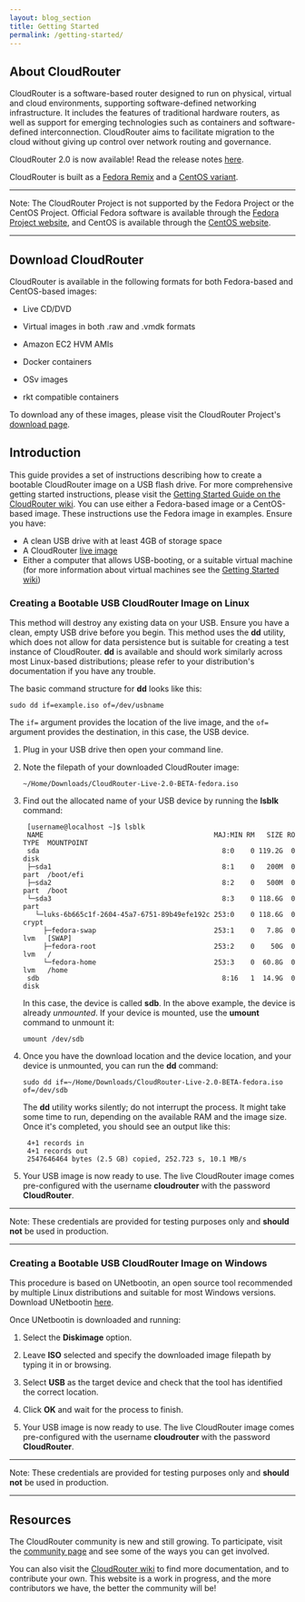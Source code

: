```yaml
---
layout: blog_section 
title: Getting Started
permalink: /getting-started/
---
```


## About CloudRouter

CloudRouter is a software-based router designed to run on physical, virtual and cloud environments, supporting software-defined networking infrastructure. It includes the features of traditional hardware routers, as well as support for emerging technologies such as containers and software-defined interconnection. CloudRouter aims to facilitate migration to the cloud without giving up control over network routing and governance. 

CloudRouter 2.0 is now available! Read the release notes [here](https://cloudrouter.org/cloudrouter/releases/2015/09/02/cr2-ga-release-notes.html). 

CloudRouter is built as a [Fedora Remix](https://fedoraproject.org/wiki/Remix) and a [CentOS variant](https://www.centos.org/variants/). 

----

Note: The CloudRouter Project is not supported by the Fedora Project or the CentOS Project. Official Fedora software is available through the [Fedora Project website](http://fedoraproject.org), and CentOS is available through the [CentOS website](https://www.centos.org/).

----

## Download CloudRouter

CloudRouter is available in the following formats for both Fedora-based and CentOS-based images: 

* Live CD/DVD

* Virtual images in both .raw and .vmdk formats

* Amazon EC2 HVM AMIs 

* Docker containers

* OSv images

* rkt compatible containers

To download any of these images, please visit the CloudRouter Project's [download page](https://cloudrouter.atlassian.net/wiki/display/CPD/CloudRouter+Downloads). 

## Introduction 

This guide provides a set of instructions describing how to create a bootable CloudRouter image on a USB flash drive. For more comprehensive getting started instructions, please visit the [Getting Started Guide on the CloudRouter wiki](https://cloudrouter.atlassian.net/wiki/display/CPD/Getting+Started). You can use either a Fedora-based image or a CentOS-based image. These instructions use the Fedora image in examples. Ensure you have: 

* A clean USB drive with at least 4GB of storage space
* A CloudRouter [live image](https://cloudrouter.atlassian.net/wiki/display/CPD/CloudRouter+Downloads)
* Either a computer that allows USB-booting, or a suitable virtual machine (for more information about virtual machines see the [Getting Started wiki](https://cloudrouter.atlassian.net/wiki/display/CPD/Getting+Started))

### Creating a Bootable USB CloudRouter Image on Linux

This method will destroy any existing data on your USB. Ensure you have a clean, empty USB drive before you begin. This method uses the **dd** utility, which does not allow for data persistence but is suitable for creating a test instance of CloudRouter. **dd** is available and should work similarly across most Linux-based distributions; please refer to your distribution's documentation if you have any trouble. 

The basic command structure for **dd** looks like this: 

 `sudo dd if=example.iso of=/dev/usbname`
 
The `if=` argument provides the location of the live image, and the `of=` argument provides the destination, in this case, the USB device. 

1. Plug in your USB drive then open your command line. 
 
2. Note the filepath of your downloaded CloudRouter image:
	
	`~/Home/Downloads/CloudRouter-Live-2.0-BETA-fedora.iso`	
	 
3. Find out the allocated name of your USB device by running the **lsblk** command: 

        [username@localhost ~]$ lsblk 
        NAME                                          MAJ:MIN RM   SIZE RO TYPE  MOUNTPOINT
        sda                                             8:0    0 119.2G  0 disk  
        ├─sda1                                          8:1    0   200M  0 part  /boot/efi
        ├─sda2                                          8:2    0   500M  0 part  /boot
        └─sda3                                          8:3    0 118.6G  0 part  
          └─luks-6b665c1f-2604-45a7-6751-89b49efe192c 253:0    0 118.6G  0 crypt 
            ├─fedora-swap                             253:1    0   7.8G  0 lvm   [SWAP]
            ├─fedora-root                             253:2    0    50G  0 lvm   /
            └─fedora-home                             253:3    0  60.8G  0 lvm   /home
        sdb                                             8:16   1  14.9G  0 disk  
 
   In this case, the device is called **sdb**. In the above example, the device is already _unmounted_. If your device is mounted, use the **umount** command to unmount it: 
   
   `umount /dev/sdb`

4. Once you have the download location and the device location, and your device is unmounted, you can run the **dd** command: 

   `sudo dd if=~/Home/Downloads/CloudRouter-Live-2.0-BETA-fedora.iso of=/dev/sdb` 
   
   The **dd** utility works silently; do not interrupt the process. It might take some time to run, depending on the available RAM and the image size. Once it's completed, you should see an output like this: 
   
        4+1 records in
        4+1 records out
        2547646464 bytes (2.5 GB) copied, 252.723 s, 10.1 MB/s
        
5. Your USB image is now ready to use. The live CloudRouter image comes pre-configured with the username **cloudrouter** with the password **CloudRouter**. 

----

Note: These credentials are provided for testing purposes only and **should not** be used in production. 

----

### Creating a Bootable USB CloudRouter Image on Windows 

This procedure is based on UNetbootin, an open source tool recommended by multiple Linux distributions and suitable for most Windows versions. Download UNetbootin [here](http://unetbootin.github.io/).

Once UNetbootin is downloaded and running: 

1. Select the **Diskimage** option. 

2. Leave **ISO** selected and specify the downloaded image filepath by typing it in or browsing. 

3. Select **USB** as the target device and check that the tool has identified the correct location. 

4. Click **OK** and wait for the process to finish. 

5. Your USB image is now ready to use. The live CloudRouter image comes pre-configured with the username **cloudrouter** with the password **CloudRouter**. 

----

Note: These credentials are provided for testing purposes only and **should not** be used in production. 

---- 

## Resources

The CloudRouter community is new and still growing. To participate, visit the [community page](https://cloudrouter.org/community/) and see some of the ways you can get involved. 

You can also visit the [CloudRouter wiki](https://cloudrouter.atlassian.net/wiki/display/CPD/CloudRouter+Project+Documentation) to find more documentation, and to contribute your own. This website is a work in progress, and the more contributors we have, the better the community will be! 

